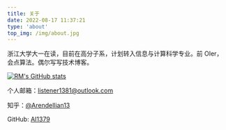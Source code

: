 ```yaml
---
title: 关于
date: 2022-08-17 11:37:21
type: 'about'
top_img: /img/about.jpg
---
```


浙江大学大一在读，目前在高分子系，计划转入信息与计算科学专业。前 OIer，会点算法。偶尔写写技术博客。

[![RM's GitHub stats](https://github-readme-stats.vercel.app/api?username=AI1379&count_private=true)](https://github.com/AI1379)

个人邮箱：[listener1381@outlook.com](mailto:listener1381@outlook.com)

知乎：[@Arendellian13](https://www.zhihu.com/people/ai1379)

GitHub: [AI1379](https://github.com/AI1379)
